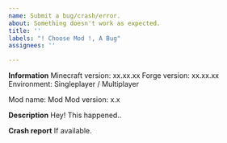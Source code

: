```yaml
---
name: Submit a bug/crash/error.
about: Something doesn't work as expected.
title: ''
labels: "! Choose Mod !, ‎‎A Bug"
assignees: ''

---
```


**Information**
Minecraft version: xx.xx.xx
Forge version: xx.xx.xx
Environment: Singleplayer / Multiplayer

Mod name: Mod
Mod version: x.x


**Description**
Hey! This happened..


**Crash report**
If available.
